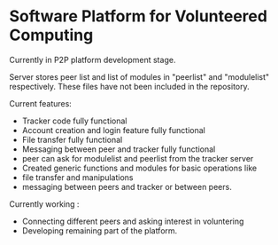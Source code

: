 # Software Platform for Volunteered Computing

Currently in P2P platform development stage.

Server stores peer list and list of modules in "peerlist" and "modulelist" respectively. These files have not been included in the repository.

Current features:
 - Tracker code fully functional
 - Account creation and login feature fully functional
 - File transfer fully functional
 - Messaging between peer and tracker fully functional
 - peer can ask for modulelist and peerlist from the tracker server
 - Created generic functions and modules for basic operations like 
  - file transfer and manipulations
  - messaging between peers and tracker or between peers.

Currently working :
 - Connecting different peers and asking interest in voluntering
 - Developing remaining part of the platform.
